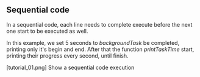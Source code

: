 ## Sequential code

In a sequential code, each line needs to complete execute before the next one start
to be executed as well.

In this example, we set 5 seconds to *backgroundTask* be completed, printing only it's begin and end. After that the 
function *printTaskTime* start, printing their progress every second, until finish.

[tutorial_01.png]
Show a sequential code execution